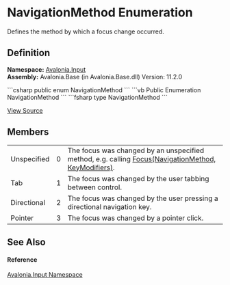 # NavigationMethod Enumeration


Defines the method by which a focus change occurred.



## Definition
**Namespace:** <a href="N_Avalonia_Input">Avalonia.Input</a>  
**Assembly:** Avalonia.Base (in Avalonia.Base.dll) Version: 11.2.0

<Tabs groupId="api-code-preview">
<TabItem value="csharp" label="C#">
```csharp
public enum NavigationMethod
```
</TabItem>
<TabItem value="vb" label="VB">
```vb
Public Enumeration NavigationMethod
```
</TabItem>
<TabItem value="fsharp" label="F#">
```fsharp
type NavigationMethod
```
</TabItem>
</Tabs>



<a href="https://github.com/AvaloniaUI/Avalonia/tree/master/src/Avalonia.Base/Input/NavigationMethod.cs" title="View the source code">View Source</a>



## Members
<table>
<tr>
<td>Unspecified</td>
<td>0</td>
<td>The focus was changed by an unspecified method, e.g. calling <a href="M_Avalonia_Input_InputElement_Focus">Focus(NavigationMethod, KeyModifiers)</a>.</td>
</tr>
<tr>
<td>Tab</td>
<td>1</td>
<td>The focus was changed by the user tabbing between control.</td>
</tr>
<tr>
<td>Directional</td>
<td>2</td>
<td>The focus was changed by the user pressing a directional navigation key.</td>
</tr>
<tr>
<td>Pointer</td>
<td>3</td>
<td>The focus was changed by a pointer click.</td>
</tr>
</table>

## See Also


#### Reference
<a href="N_Avalonia_Input">Avalonia.Input Namespace</a>  
